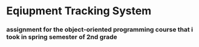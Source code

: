 # Eqiupment Tracking System
### assignment for the object-oriented programming course that i took in spring semester of 2nd grade
